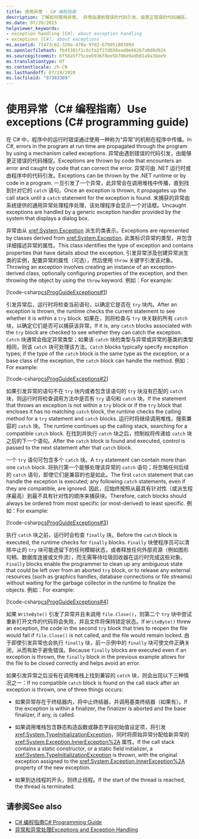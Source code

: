 ```yaml
---
title: 使用异常 - C# 编程指南
description: 了解如何使用异常。 异常由遇到错误的代码引发，由更正错误的代码捕捉。
ms.date: 07/20/2015
helpviewer_keywords:
- exception handling [C#], about exception handling
- exceptions [C#], about exceptions
ms.assetid: 71472c62-320a-470a-97d2-67995180389d
ms.openlocfilehash: fb45381f1c6cfa2f27d036ead8e662b7a0d8d924
ms.sourcegitcommit: 6f58a5f75ceeb936f8ee5b786e9adb81a9a3bee9
ms.translationtype: HT
ms.contentlocale: zh-CN
ms.lasthandoff: 07/28/2020
ms.locfileid: "87303369"
---
```

# <a name="use-exceptions-c-programming-guide"></a><span data-ttu-id="2e935-104">使用异常（C# 编程指南）</span><span class="sxs-lookup"><span data-stu-id="2e935-104">Use exceptions (C# programming guide)</span></span>

<span data-ttu-id="2e935-105">在 C# 中，程序中的运行时错误通过使用一种称为“异常”的机制在程序中传播。</span><span class="sxs-lookup"><span data-stu-id="2e935-105">In C#, errors in the program at run time are propagated through the program by using a mechanism called exceptions.</span></span> <span data-ttu-id="2e935-106">异常由遇到错误的代码引发，由能够更正错误的代码捕捉。</span><span class="sxs-lookup"><span data-stu-id="2e935-106">Exceptions are thrown by code that encounters an error and caught by code that can correct the error.</span></span> <span data-ttu-id="2e935-107">异常可由 .NET 运行时或由程序中的代码引发。</span><span class="sxs-lookup"><span data-stu-id="2e935-107">Exceptions can be thrown by the .NET runtime or by code in a program.</span></span> <span data-ttu-id="2e935-108">一旦引发了一个异常，此异常会在调用堆栈中传播，直到找到针对它的 `catch` 语句。</span><span class="sxs-lookup"><span data-stu-id="2e935-108">Once an exception is thrown, it propagates up the call stack until a `catch` statement for the exception is found.</span></span> <span data-ttu-id="2e935-109">未捕获的异常由系统提供的通用异常处理程序处理，该处理程序会显示一个对话框。</span><span class="sxs-lookup"><span data-stu-id="2e935-109">Uncaught exceptions are handled by a generic exception handler provided by the system that displays a dialog box.</span></span>  
  
 <span data-ttu-id="2e935-110">异常由从 <xref:System.Exception> 派生的类表示。</span><span class="sxs-lookup"><span data-stu-id="2e935-110">Exceptions are represented by classes derived from <xref:System.Exception>.</span></span> <span data-ttu-id="2e935-111">此类标识异常的类型，并包含详细描述异常的属性。</span><span class="sxs-lookup"><span data-stu-id="2e935-111">This class identifies the type of exception and contains properties that have details about the exception.</span></span> <span data-ttu-id="2e935-112">引发异常涉及创建异常派生类的实例，配置异常的属性（可选），然后使用 `throw` 关键字引发该对象。</span><span class="sxs-lookup"><span data-stu-id="2e935-112">Throwing an exception involves creating an instance of an exception-derived class, optionally configuring properties of the exception, and then throwing the object by using the `throw` keyword.</span></span> <span data-ttu-id="2e935-113">例如：</span><span class="sxs-lookup"><span data-stu-id="2e935-113">For example:</span></span>  
  
 [!code-csharp[csProgGuideExceptions#1](~/samples/snippets/csharp/VS_Snippets_VBCSharp/csProgGuideExceptions/CS/Exceptions.cs#1)]  
  
 <span data-ttu-id="2e935-114">引发异常后，运行时将检查当前语句，以确定它是否在 `try` 块内。</span><span class="sxs-lookup"><span data-stu-id="2e935-114">After an exception is thrown, the runtime checks the current statement to see whether it is within a `try` block.</span></span> <span data-ttu-id="2e935-115">如果在，则将检查与 `try` 块关联的所有 `catch` 块，以确定它们是否可以捕获该异常。</span><span class="sxs-lookup"><span data-stu-id="2e935-115">If it is, any `catch` blocks associated with the `try` block are checked to see whether they can catch the exception.</span></span> <span data-ttu-id="2e935-116">`Catch` 块通常会指定异常类型；如果该 `catch` 块的类型与异常或异常的基类的类型相同，则该 `catch` 块可处理该方法。</span><span class="sxs-lookup"><span data-stu-id="2e935-116">`Catch` blocks typically specify exception types; if the type of the `catch` block is the same type as the exception, or a base class of the exception, the `catch` block can handle the method.</span></span> <span data-ttu-id="2e935-117">例如：</span><span class="sxs-lookup"><span data-stu-id="2e935-117">For example:</span></span>  
  
 [!code-csharp[csProgGuideExceptions#2](~/samples/snippets/csharp/VS_Snippets_VBCSharp/csProgGuideExceptions/CS/Exceptions.cs#2)]  
  
 <span data-ttu-id="2e935-118">如果引发异常的语句不在 `try` 块内或者包含该语句的 `try` 块没有匹配的 `catch` 块，则运行时将检查调用方法中是否有 `try` 语句和 `catch` 块。</span><span class="sxs-lookup"><span data-stu-id="2e935-118">If the statement that throws an exception is not within a `try` block or if the `try` block that encloses it has no matching `catch` block, the runtime checks the calling method for a `try` statement and `catch` blocks.</span></span> <span data-ttu-id="2e935-119">运行时将继续调用堆栈，搜索兼容的 `catch` 块。</span><span class="sxs-lookup"><span data-stu-id="2e935-119">The runtime continues up the calling stack, searching for a compatible `catch` block.</span></span> <span data-ttu-id="2e935-120">在找到并执行 `catch` 块之后，控制权将传递给 `catch` 块之后的下一个语句。</span><span class="sxs-lookup"><span data-stu-id="2e935-120">After the `catch` block is found and executed, control is passed to the next statement after that `catch` block.</span></span>  
  
 <span data-ttu-id="2e935-121">一个 `try` 语句可包含多个 `catch` 块。</span><span class="sxs-lookup"><span data-stu-id="2e935-121">A `try` statement can contain more than one `catch` block.</span></span> <span data-ttu-id="2e935-122">将执行第一个能够处理该异常的 `catch` 语句；将忽略任何后续的 `catch` 语句，即使它们是兼容的也是如此。</span><span class="sxs-lookup"><span data-stu-id="2e935-122">The first `catch` statement that can handle the exception is executed; any following `catch` statements, even if they are compatible, are ignored.</span></span> <span data-ttu-id="2e935-123">因此，应始终按照从最具有针对性（或派生程序最高）到最不具有针对性的顺序来捕获块。</span><span class="sxs-lookup"><span data-stu-id="2e935-123">Therefore, catch blocks should always be ordered from most specific (or most-derived) to least specific.</span></span> <span data-ttu-id="2e935-124">例如：</span><span class="sxs-lookup"><span data-stu-id="2e935-124">For example:</span></span>  
  
 [!code-csharp[csProgGuideExceptions#3](~/samples/snippets/csharp/VS_Snippets_VBCSharp/csProgGuideExceptions/CS/Exceptions.cs#3)]  
  
 <span data-ttu-id="2e935-125">执行 `catch` 块之前，运行时会检查 `finally` 块。</span><span class="sxs-lookup"><span data-stu-id="2e935-125">Before the `catch` block is executed, the runtime checks for `finally` blocks.</span></span> <span data-ttu-id="2e935-126">`Finally` 块使程序员可以清除中止的 `try` 块可能遗留下的任何模糊状态，或者释放任何外部资源（例如图形句柄、数据库连接或文件流），而无需等待垃圾回收器在运行时完成这些对象。</span><span class="sxs-lookup"><span data-stu-id="2e935-126">`Finally` blocks enable the programmer to clean up any ambiguous state that could be left over from an aborted `try` block, or to release any external resources (such as graphics handles, database connections or file streams) without waiting for the garbage collector in the runtime to finalize the objects.</span></span> <span data-ttu-id="2e935-127">例如：</span><span class="sxs-lookup"><span data-stu-id="2e935-127">For example:</span></span>  
  
 [!code-csharp[csProgGuideExceptions#4](~/samples/snippets/csharp/VS_Snippets_VBCSharp/csProgGuideExceptions/CS/Exceptions.cs#4)]  
  
 <span data-ttu-id="2e935-128">如果 `WriteByte()` 引发了异常并且未调用 `file.Close()`，则第二个 `try` 块中尝试重新打开文件的代码将会失败，并且文件将保持锁定状态。</span><span class="sxs-lookup"><span data-stu-id="2e935-128">If `WriteByte()` threw an exception, the code in the second `try` block that tries to reopen the file would fail if `file.Close()` is not called, and the file would remain locked.</span></span> <span data-ttu-id="2e935-129">由于即使引发异常也会执行 `finally` 块，前一示例中的 `finally` 块可使文件正确关闭，从而有助于避免错误。</span><span class="sxs-lookup"><span data-stu-id="2e935-129">Because `finally` blocks are executed even if an exception is thrown, the `finally` block in the previous example allows for the file to be closed correctly and helps avoid an error.</span></span>  
  
 <span data-ttu-id="2e935-130">如果引发异常之后没有在调用堆栈上找到兼容的 `catch` 块，则会出现以下三种情况之一：</span><span class="sxs-lookup"><span data-stu-id="2e935-130">If no compatible `catch` block is found on the call stack after an exception is thrown, one of three things occurs:</span></span>  
  
- <span data-ttu-id="2e935-131">如果异常存在于终结器内，将中止终结器，并调用基类终结器（如果有）。</span><span class="sxs-lookup"><span data-stu-id="2e935-131">If the exception is within a finalizer, the finalizer is aborted and the base finalizer, if any, is called.</span></span>  
  
- <span data-ttu-id="2e935-132">如果调用堆栈包含静态构造函数或静态字段初始值设定项，将引发 <xref:System.TypeInitializationException>，同时将原始异常分配给新异常的 <xref:System.Exception.InnerException%2A> 属性。</span><span class="sxs-lookup"><span data-stu-id="2e935-132">If the call stack contains a static constructor, or a static field initializer, a <xref:System.TypeInitializationException> is thrown, with the original exception assigned to the <xref:System.Exception.InnerException%2A> property of the new exception.</span></span>  
  
- <span data-ttu-id="2e935-133">如果到达线程的开头，则终止线程。</span><span class="sxs-lookup"><span data-stu-id="2e935-133">If the start of the thread is reached, the thread is terminated.</span></span>  
  
## <a name="see-also"></a><span data-ttu-id="2e935-134">请参阅</span><span class="sxs-lookup"><span data-stu-id="2e935-134">See also</span></span>

- [<span data-ttu-id="2e935-135">C# 编程指南</span><span class="sxs-lookup"><span data-stu-id="2e935-135">C# Programming Guide</span></span>](../index.md)
- [<span data-ttu-id="2e935-136">异常和异常处理</span><span class="sxs-lookup"><span data-stu-id="2e935-136">Exceptions and Exception Handling</span></span>](./index.md)
